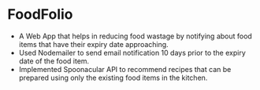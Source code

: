 # FoodFolio
- A Web App that helps in reducing food wastage by notifying about food items that have their expiry date approaching.
- Used Nodemailer to send email notification 10 days prior to the expiry date of the food item.
- Implemented Spoonacular API to recommend recipes that can be prepared using only the existing food items in the
kitchen.
